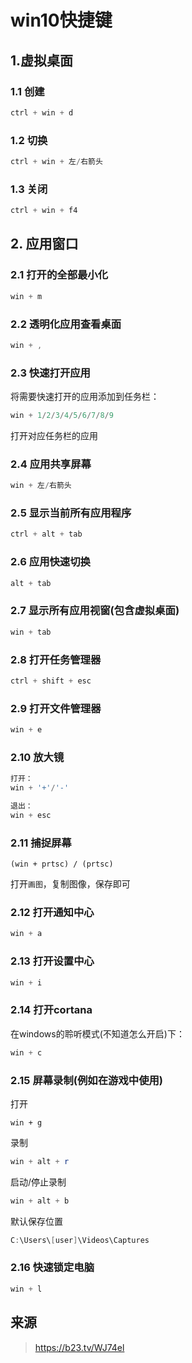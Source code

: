 #  win10快捷键

## 1.虚拟桌面

### 1.1 创建

```powershell
ctrl + win + d
```

### 1.2 切换

```powershell
ctrl + win + 左/右箭头
```

### 1.3 关闭

```powershell
ctrl + win + f4
```

## 2. 应用窗口

### 2.1 打开的全部最小化

```powershell
win + m
```

### 2.2 透明化应用查看桌面

``` powershell
win + ,
```

### 2.3 快速打开应用

将需要快速打开的应用添加到任务栏：

```powershell
win + 1/2/3/4/5/6/7/8/9
```

打开对应任务栏的应用

### 2.4 应用共享屏幕

```powershell
win + 左/右箭头
```

### 2.5 显示当前所有应用程序

```powershell
ctrl + alt + tab
```

### 2.6 应用快速切换

```powershell
alt + tab
```

### 2.7 显示所有应用视窗(包含虚拟桌面)

```powershell
win + tab
```

### 2.8 打开任务管理器

```powershell
ctrl + shift + esc
```

### 2.9 打开文件管理器

```powershell
win + e
```

### 2.10 放大镜

```powershell
打开：
win + '+'/'-'

退出：
win + esc
```

###  2.11 捕捉屏幕

```pow
(win + prtsc) / (prtsc)
```

打开`画图`，复制图像，保存即可



### 2.12 打开通知中心

```powershell
win + a
```

### 2.13 打开设置中心

```powershell
win + i
```

### 2.14 打开cortana

在windows的聆听模式(不知道怎么开启)下：

```powershell
win + c
```

### 2.15 屏幕录制(例如在游戏中使用)

打开

```po
win + g
```

录制

```powershell
win + alt + r
```

启动/停止录制

```powershell
win + alt + b
```

默认保存位置

```powershell
C:\Users\[user]\Videos\Captures
```

### 2.16 快速锁定电脑

```powershell
win + l
```

## 来源

> https://b23.tv/WJ74el